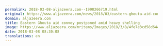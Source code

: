 ```yaml
---
permalink: 2018-03-08-aljazeera.com--1990266719.html
original: https://www.aljazeera.com/news/2018/03/eastern-ghouta-aid-convoy-postponed-heavy-shelling-180308073843615.html
domain: aljazeera.com
title: Eastern Ghouta aid convoy postponed amid heavy shelling
image: https://www.aljazeera.com/mritems/Images/2018/3/8/4fe7e3cd58d64414b3be47531a9616ba_18.jpg
date: 2018-03-08 08:30:08
translations: en
---
```


